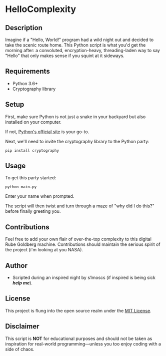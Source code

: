 # HelloComplexity

## Description

Imagine if a "Hello, World!" program had a wild night out and decided to take the scenic route home. 
This Python script is what you'd get the morning after: a convoluted, encryption-heavy, threading-laden way to say "Hello" that only makes sense if you squint at it sideways.

## Requirements

- Python 3.6+
- Cryptography library

## Setup

First, make sure Python is not just a snake in your backyard but also installed on your computer. 

If not, [Python's official site](https://www.python.org/) is your go-to.

Next, we'll need to invite the cryptography library to the Python party:

    pip install cryptography

## Usage

To get this party started:

    python main.py

Enter your name when prompted.

The script will then twist and turn through a maze of "why did I do this?" before finally greeting you.

## Contributions

Feel free to add your own flair of over-the-top complexity to this digital Rube Goldberg machine. 
Contributions should maintain the serious spirit of the project (i'm looking at you NASA).

## Author

- Scripted during an inspired night by s1moscs (if inspired is being sick ***help me***).

## License

This project is flung into the open source realm under the [MIT License](LICENSE).

## Disclaimer

This script is **NOT** for educational purposes and should not be taken as inspiration for real-world programming—unless you too enjoy coding with a side of chaos.

